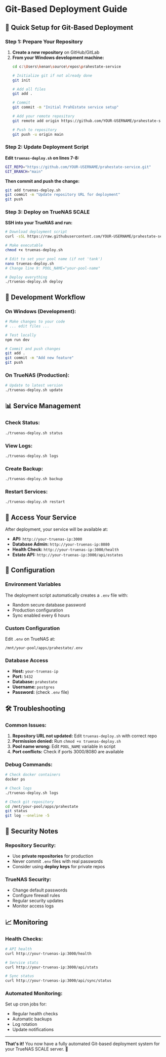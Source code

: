 # Git-Based Deployment Guide

## 🚀 Quick Setup for Git-Based Deployment

### Step 1: Prepare Your Repository
1. **Create a new repository** on GitHub/GitLab
2. **From your Windows development machine:**
   ```bash
   cd c:\Users\kenan\source\repos\prahestate-service
   
   # Initialize git if not already done
   git init
   
   # Add all files
   git add .
   
   # Commit
   git commit -m "Initial PrahEstate service setup"
   
   # Add your remote repository
   git remote add origin https://github.com/YOUR-USERNAME/prahestate-service.git
   
   # Push to repository
   git push -u origin main
   ```

### Step 2: Update Deployment Script
**Edit `truenas-deploy.sh` on lines 7-8:**
```bash
GIT_REPO="https://github.com/YOUR-USERNAME/prahestate-service.git"
GIT_BRANCH="main"
```

**Then commit and push the change:**
```bash
git add truenas-deploy.sh
git commit -m "Update repository URL for deployment"
git push
```

### Step 3: Deploy on TrueNAS SCALE
**SSH into your TrueNAS and run:**
```bash
# Download deployment script
curl -sSL https://raw.githubusercontent.com/YOUR-USERNAME/prahestate-service/main/truenas-deploy.sh -o truenas-deploy.sh

# Make executable
chmod +x truenas-deploy.sh

# Edit to set your pool name (if not 'tank')
nano truenas-deploy.sh
# Change line 9: POOL_NAME="your-pool-name"

# Deploy everything
./truenas-deploy.sh deploy
```

## 🔄 Development Workflow

### On Windows (Development):
```bash
# Make changes to your code
# ... edit files ...

# Test locally
npm run dev

# Commit and push changes
git add .
git commit -m "Add new feature"
git push
```

### On TrueNAS (Production):
```bash
# Update to latest version
./truenas-deploy.sh update
```

## 📊 Service Management

### Check Status:
```bash
./truenas-deploy.sh status
```

### View Logs:
```bash
./truenas-deploy.sh logs
```

### Create Backup:
```bash
./truenas-deploy.sh backup
```

### Restart Services:
```bash
./truenas-deploy.sh restart
```

## 🎯 Access Your Service

After deployment, your service will be available at:
- **API:** `http://your-truenas-ip:3000`
- **Database Admin:** `http://your-truenas-ip:8080`
- **Health Check:** `http://your-truenas-ip:3000/health`
- **Estate API:** `http://your-truenas-ip:3000/api/estates`

## 📝 Configuration

### Environment Variables
The deployment script automatically creates a `.env` file with:
- Random secure database password
- Production configuration
- Sync enabled every 6 hours

### Custom Configuration
Edit `.env` on TrueNAS at:
```
/mnt/your-pool/apps/prahestate/.env
```

### Database Access
- **Host:** `your-truenas-ip`
- **Port:** `5432`
- **Database:** `prahestate`
- **Username:** `postgres`
- **Password:** (check `.env` file)

## 🛠️ Troubleshooting

### Common Issues:
1. **Repository URL not updated:** Edit `truenas-deploy.sh` with correct repo
2. **Permission denied:** Run `chmod +x truenas-deploy.sh`
3. **Pool name wrong:** Edit `POOL_NAME` variable in script
4. **Port conflicts:** Check if ports 3000/8080 are available

### Debug Commands:
```bash
# Check docker containers
docker ps

# Check logs
./truenas-deploy.sh logs

# Check git repository
cd /mnt/your-pool/apps/prahestate
git status
git log --oneline -5
```

## 🔐 Security Notes

### Repository Security:
- Use **private repositories** for production
- Never commit `.env` files with real passwords
- Consider using **deploy keys** for private repos

### TrueNAS Security:
- Change default passwords
- Configure firewall rules
- Regular security updates
- Monitor access logs

## 📈 Monitoring

### Health Checks:
```bash
# API health
curl http://your-truenas-ip:3000/health

# Service stats
curl http://your-truenas-ip:3000/api/stats

# Sync status
curl http://your-truenas-ip:3000/api/sync/status
```

### Automated Monitoring:
Set up cron jobs for:
- Regular health checks
- Automatic backups
- Log rotation
- Update notifications

---

**That's it!** You now have a fully automated Git-based deployment system for your TrueNAS SCALE server. 🎉
